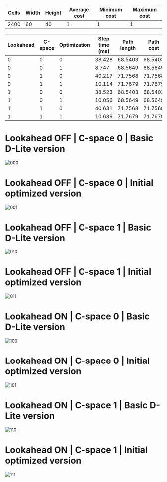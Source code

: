
| Cells | Width | Height | Average cost | Minimum cost | Maximum cost |
| ----- | ----- | ------ | ------------ | ------------ | ------------ |
| 2400  | 60    | 40     | 1            | 1            | 1            |

| Lookahead | C-space | Optimization | Step time (ms) | Path length | Path cost |
| --------- | ------- | ------------ | -------------- | ----------- | --------- |
| 0         | 0       | 0            | 38.428         | 68.5403     | 68.5403   |
| 0         | 0       | 1            | 8.747          | 68.5649     | 68.5649   |
| 0         | 1       | 0            | 40.217         | 71.7568     | 71.7568   |
| 0         | 1       | 1            | 10.114         | 71.7679     | 71.7679   |
| 1         | 0       | 0            | 38.523         | 68.5403     | 68.5403   |
| 1         | 0       | 1            | 10.056         | 68.5649     | 68.5649   |
| 1         | 1       | 0            | 40.631         | 71.7568     | 71.7568   |
| 1         | 1       | 1            | 10.639         | 71.7679     | 71.7679   |

  # Lookahead OFF | C-space 0 | Basic D-Lite version
  ![000](result__l0_c0_opt0.jpg)
  # Lookahead OFF | C-space 0 | Initial optimized version
  ![001](result__l0_c0_opt1.jpg)
  # Lookahead OFF | C-space 1 | Basic D-Lite version
  ![010](result__l0_c1_opt0.jpg)
  # Lookahead OFF | C-space 1 | Initial optimized version
  ![011](result__l0_c1_opt1.jpg)
  # Lookahead ON | C-space 0 | Basic D-Lite version
  ![100](result__l1_c0_opt0.jpg)
  # Lookahead ON | C-space 0 | Initial optimized version
  ![101](result__l1_c0_opt1.jpg)
  # Lookahead ON | C-space 1 | Basic D-Lite version
  ![110](result__l1_c1_opt0.jpg)
  # Lookahead ON | C-space 1 | Initial optimized version
  ![111](result__l1_c1_opt1.jpg)

  
